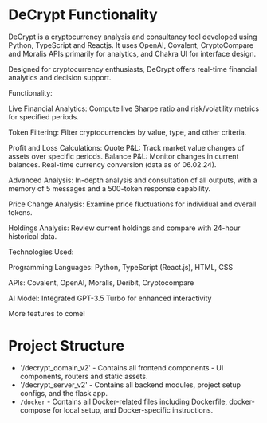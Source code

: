 # DeCrypt Functionality

DeCrypt is a cryptocurrency analysis and consultancy tool developed using Python, TypeScript and Reactjs. It uses OpenAI, Covalent, CryptoCompare and Moralis APIs primarily for analytics, and Chakra UI for interface design.

Designed for cryptocurrency enthusiasts, DeCrypt offers real-time financial analytics and decision support.

Functionality:

Live Financial Analytics: Compute live Sharpe ratio and risk/volatility metrics for specified periods.

Token Filtering: Filter cryptocurrencies by value, type, and other criteria.

Profit and Loss Calculations:
Quote P&L: Track market value changes of assets over specific periods.
Balance P&L: Monitor changes in current balances.
Real-time currency conversion (data as of 06.02.24).

Advanced Analysis: In-depth analysis and consultation of all outputs, with a memory of 5 messages and a 500-token response capability.

Price Change Analysis: Examine price fluctuations for individual and overall tokens.

Holdings Analysis: Review current holdings and compare with 24-hour historical data.

Technologies Used:

Programming Languages: Python, TypeScript (React.js), HTML, CSS

APIs: Covalent, OpenAI, Moralis, Deribit, Cryptocompare

AI Model: Integrated GPT-3.5 Turbo for enhanced interactivity

More features to come!

# Project Structure

- '/decrypt_domain_v2' - Contains all frontend components - UI components, routers and static assets.
- '/decrypt_server_v2' - Contains all backend modules, project setup configs, and the flask app.
- `/docker` - Contains all Docker-related files including Dockerfile, docker-compose for local setup, and Docker-specific instructions.
